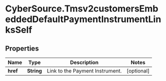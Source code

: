 # CyberSource.Tmsv2customersEmbeddedDefaultPaymentInstrumentLinksSelf

## Properties
Name | Type | Description | Notes
------------ | ------------- | ------------- | -------------
**href** | **String** | Link to the Payment Instrument.  | [optional] 


